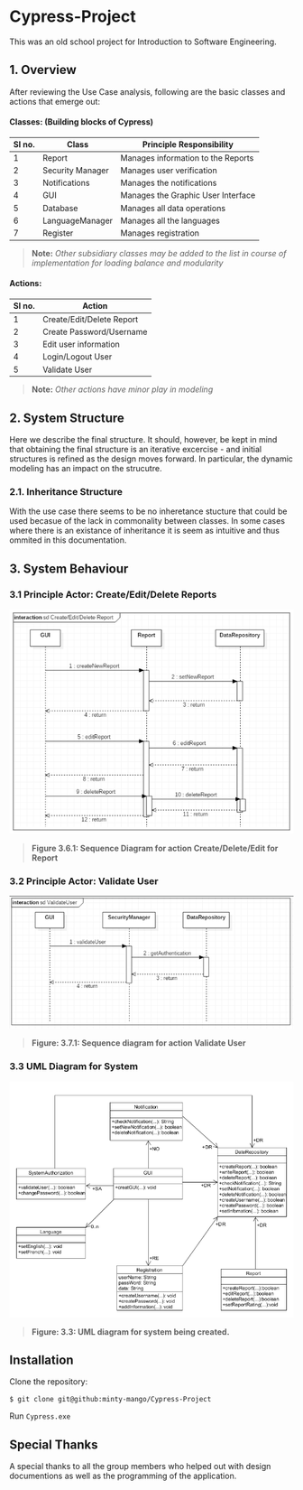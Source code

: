 # Cypress-Project
This was an old school project for Introduction to Software Engineering.

## 1. Overview

After reviewing the Use Case analysis, following are the basic classes and actions that emerge out:

#### __Classes:__ (Building blocks of Cypress) 

| SI no. | Class           | Principle Responsibility            |
| ---    | ---             | ---                                 |
| 1      |Report           | Manages information to the Reports  |
| 2      |Security Manager | Manages user verification           |
| 3      |Notifications    | Manages the notifications           |
| 4      |GUI              | Manages the Graphic User Interface  |
| 5      |Database         | Manages all data operations         |
| 6      |LanguageManager  | Manages all the languages           |
| 7      |Register         | Manages registration                |
> __Note:__ _Other subsidiary classes may be added to the list in course of implementation for loading balance and modularity_

#### __Actions:__

| SI no. | Action                    |
| ---    | ---                       |
| 1      | Create/Edit/Delete Report |
| 2      | Create Password/Username  |
| 3      | Edit user information     |
| 4      | Login/Logout User         |
| 5      | Validate User             |
> __Note:__ _Other actions have minor play in modeling_

## 2. System Structure

Here we describe the final structure. It should, however, be kept in mind that obtaining the final structure is an iterative excercise - and initial structures is refined as the design moves forward. In particular, the dynamic modeling has an impact on the strucutre. 

### 2.1. Inheritance Structure

With the use case there seems to be no inheretance stucture that could be used becasue of the lack in commonality between classes. In some cases where there is an existance of inheritance it is seem as intuitive and thus ommited in this documentation.

## 3. System Behaviour 

### 3.1 Principle Actor: Create/Edit/Delete Reports

![alt text](Images/createDeleteAction.png "Sequence Diagram for action Create/Edit/Delete Reports")
> __Figure 3.6.1: Sequence Diagram for action Create/Delete/Edit for Report__

### 3.2 Principle Actor: Validate User
![alt text](Images/validateAction.png "Sequence Diagram for action Validate User") 
> __Figure: 3.7.1: Sequence diagram for action Validate User__

### 3.3 UML Diagram for System
![alt text](Images/UML.png "UML diagram for system being worked on")
> __Figure: 3.3: UML diagram for system being created.__

## Installation

Clone the repository:

```
$ git clone git@github:minty-mango/Cypress-Project
```

Run `Cypress.exe`

## Special Thanks

A special thanks to all the group members who helped out with design documentions as well as the programming of the application.